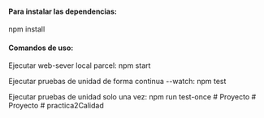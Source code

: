 #### Para instalar las dependencias:

npm install

#### Comandos de uso:

Ejecutar web-sever local parcel:
npm start

Ejecutar pruebas de unidad de forma continua --watch:
npm test

Ejecutar pruebas de unidad solo una vez:
npm run test-once
#   P r o y e c t o  
 #   P r o y e c t o  
 #   p r a c t i c a 2 C a l i d a d  
 